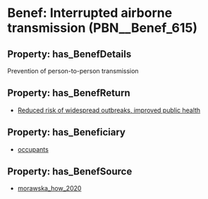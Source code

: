 # Benef: __Interrupted airborne transmission__ (PBN__Benef_615)

## Property: has_BenefDetails

Prevention of person-to-person transmission

## Property: has_BenefReturn

* [Reduced risk of widespread outbreaks, improved public health](../BenefReturn/PBN__BenefReturn_659)

## Property: has_Beneficiary

* [occupants](../Stakeholder/PBN__Stakeholder_92)

## Property: has_BenefSource

* [morawska_how_2020](../Article/PBN__Article_121)


